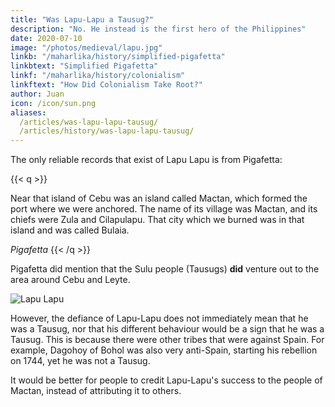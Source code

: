 ```yaml
---
title: "Was Lapu-Lapu a Tausug?"
description: "No. He instead is the first hero of the Philippines"
date: 2020-07-10
image: "/photos/medieval/lapu.jpg"
linkb: "/maharlika/history/simplified-pigafetta"
linkbtext: "Simplified Pigafetta"
linkf: "/maharlika/history/colonialism"
linkftext: "How Did Colonialism Take Root?"
author: Juan
icon: /icon/sun.png
aliases:
  /articles/was-lapu-lapu-tausug/
  /articles/history/was-lapu-lapu-tausug/
---
```



The only reliable records that exist of Lapu Lapu is from Pigafetta:

{{< q >}}
<p>Near that island of Cebu was an island called Mactan, which formed the port where we were anchored. The name of its village was Mactan, and its chiefs were Zula and Cilapulapu. That city which we burned was in that island and was called Bulaia.</p>
<cite>Pigafetta</cite>
{{< /q >}}


Pigafetta did mention that the Sulu people (Tausugs) **did** venture out to the area around Cebu and Leyte.

![Lapu Lapu](https://sorasystem.sirv.com/photos/mh/lapu800.jpg)

However, the defiance of Lapu-Lapu does not immediately mean that he was a Tausug, nor that his different behaviour would be a sign that he was a Tausug. This is because there were other tribes that were against Spain. For example, Dagohoy of Bohol was also very anti-Spain, starting his rebellion on 1744, yet he was not a Tausug. 

It would be better for people to credit Lapu-Lapu's success to the people of Mactan, instead of attributing it to others.
